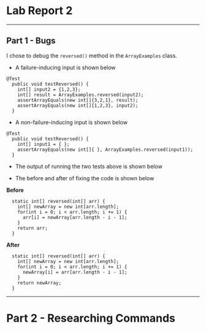 # Lab Report 2
___

## Part 1 - Bugs

I chose to debug the `reversed()` method in the `ArrayExamples` class.

- A failure-inducing input is shown below
```
@Test
  public void testReversed() {
    int[] input2 = {1,2,3};
    int[] result = ArrayExamples.reversed(input2);
    assertArrayEquals(new int[]{3,2,1}, result);
    assertArrayEquals(new int[]{1,2,3}, input2);
  }
```
- A non-failure-inducing input is shown below
```
@Test
  public void testReversed() {
    int[] input1 = { };
    assertArrayEquals(new int[]{ }, ArrayExamples.reversed(input1));
  }
```
- The output of running the two tests above is shown below

  
- The before and after of fixing the code is shown below

**Before**
```
  static int[] reversed(int[] arr) {
    int[] newArray = new int[arr.length];
    for(int i = 0; i < arr.length; i += 1) {
      arr[i] = newArray[arr.length - i - 1];
    }
    return arr;
  }
```

**After**
```
  static int[] reversed(int[] arr) {
    int[] newArray = new int[arr.length];
    for(int i = 0; i < arr.length; i += 1) {
      newArray[i] = arr[arr.length - i - 1];
    }
    return newArray;
  }
```

___

# Part 2 - Researching Commands
